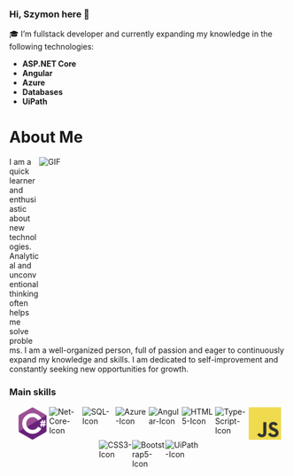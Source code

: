 ### Hi, Szymon here 👋
🎓 I’m fullstack developer and currently expanding my knowledge in the following technologies:
- **ASP.NET Core**
- **Angular**
- **Azure**
- **Databases**
- **UiPath**

# About Me
<img align="right" alt="GIF" src="https://media1.giphy.com/media/qgQUggAC3Pfv687qPC/giphy.gif?cid=ecf05e47dq83wrfw4o1jwnjrn6yuiwxy0ag4yvqze8x51cfa&ep=v1_gifs_search&rid=giphy.gif&ct=g" width="450" height="340" />

I am a quick learner and enthusiastic about  new technologies. Analytical and unconventional thinking often helps me solve problems.
I am a well-organized person, full of passion and eager to continuously expand my knowledge and skills.
I am dedicated to self-improvement and constantly seeking new opportunities for growth.

### Main skills
<div style="display: flex; justify-content: center; align-items: center; gap: 20x; flex-wrap: wrap;">
  <img alt="CSharp-Icon" height="60" width="60" src="https://raw.githubusercontent.com/devicons/devicon/master/icons/csharp/csharp-original.svg" />
  <img alt="Net-Core-Icon" height="60" width="60" src="https://upload.wikimedia.org/wikipedia/commons/thumb/e/ee/.NET_Core_Logo.svg/2048px-.NET_Core_Logo.svg.png" />
  <img alt="SQL-Icon" height="60" width="60" src="https://static-00.iconduck.com/assets.00/sql-database-sql-azure-icon-1955x2048-4pmty46t.png" />
  <img alt="Azure-Icon" height="60" width="60" src="https://arunpotti.files.wordpress.com/2021/12/microsoft_azure.svg_.png" />
  <img alt="Angular-Icon" height="60" width="60" src="https://seeklogo.com/images/A/angular-icon-logo-5FC0C40EAC-seeklogo.com.png" />
  <img alt="HTML5-Icon" height="60" width="60" src="https://cdn1.iconfinder.com/data/icons/programing-development-7/24/html_html5_web_programing_developer-512.png" />
  <img alt="Type-Script-Icon" height="60" width="60" src="https://upload.wikimedia.org/wikipedia/commons/thumb/4/4c/Typescript_logo_2020.svg/2048px-Typescript_logo_2020.svg.png" />
  <img alt="JS-Icon" height="60" width="60" src="https://raw.githubusercontent.com/devicons/devicon/master/icons/javascript/javascript-original.svg" />
  <img alt="CSS3-Icon" height="60" width="60" src="https://www.cdnlogo.com/logos/c/18/css.svg" />
  <img alt="Bootstrap5-Icon" height="60" width="60" src="https://upload.wikimedia.org/wikipedia/commons/thumb/b/b2/Bootstrap_logo.svg/800px-Bootstrap_logo.svg.png" />
  <img alt="UiPath-Icon" height="60" width="60" src="https://companieslogo.com/img/orig/PATH-4f96bcbf.png?t=1720244493" />
</div>
